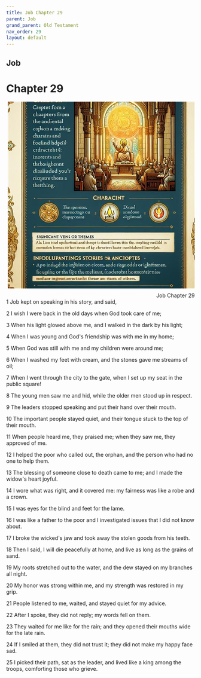 ```yaml
---
title: Job Chapter 29
parent: Job
grand_parent: Old Testament
nav_order: 29
layout: default
---
```


## Job

# Chapter 29

<div style="clear: both; text-align: right;">
    <img src="/assets/Image/Job/500/29.jpg" alt="Job Chapter 29" class="chapter-image" style="max-width: 100%; height: auto; float: right; margin: 0 0 10px 10px; padding-left: 10%;">
    <figcaption style="font-size: 14px;">Job Chapter 29</figcaption>
</div>
1 Job kept on speaking in his story, and said,

2 I wish I were back in the old days when God took care of me;

3 When his light glowed above me, and I walked in the dark by his light;

4 When I was young and God's friendship was with me in my home;

5 When God was still with me and my children were around me;

6 When I washed my feet with cream, and the stones gave me streams of oil;

7 When I went through the city to the gate, when I set up my seat in the public square!

8 The young men saw me and hid, while the older men stood up in respect.

9 The leaders stopped speaking and put their hand over their mouth.

10 The important people stayed quiet, and their tongue stuck to the top of their mouth.

11 When people heard me, they praised me; when they saw me, they approved of me.

12 I helped the poor who called out, the orphan, and the person who had no one to help them.

13 The blessing of someone close to death came to me; and I made the widow's heart joyful.

14 I wore what was right, and it covered me: my fairness was like a robe and a crown.

15 I was eyes for the blind and feet for the lame.

16 I was like a father to the poor and I investigated issues that I did not know about.

17 I broke the wicked's jaw and took away the stolen goods from his teeth.

18 Then I said, I will die peacefully at home, and live as long as the grains of sand.

19 My roots stretched out to the water, and the dew stayed on my branches all night.

20 My honor was strong within me, and my strength was restored in my grip.

21 People listened to me, waited, and stayed quiet for my advice.

22 After I spoke, they did not reply; my words fell on them.

23 They waited for me like for the rain; and they opened their mouths wide for the late rain.

24 If I smiled at them, they did not trust it; they did not make my happy face sad.

25 I picked their path, sat as the leader, and lived like a king among the troops, comforting those who grieve.


